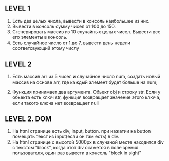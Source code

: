 ## LEVEL 1

1. Есть два целых числа, вывести в консоль наибольшее из них.
2. Вывести в консоль сумму чисел от 100 до 150.
3. Сгенерировать массив из 10 случайных целых чисел. Вывести все его элементы в консоль.
4. Есть случайное число от 1 до 7, вывести день недели соответсвующий этому числу

## LEVEL 2

1. Есть массив arr из 5 чисел и случайное число num,
создать новый массив на основе arr, где каждый элемент будет больше на num;

3. Функция принимает два аргумента. Обьект obj и строку str. 
Если у обьекта есть ключ str, функция возвращает значение этого ключа,
если такого ключа нет возвращает null

## LEVEL 2.  DOM

1. На html странице есть div, input, button. 
при нажатии на button помещать текст из input(если он там есть) в div.
2. На html странице с высотой 5000px в случаной месте находится div с текстом "block",
когда этот div окажется в поле зрения пользователя, один раз вывести в консоль "block in sight"